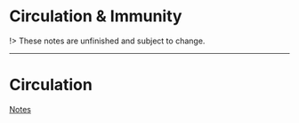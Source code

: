 # Circulation & Immunity

!> These notes are unfinished and subject to change.

---

# Circulation

[Notes](https://drive.google.com/file/d/1XlOvUsreOj4ZaTSWy8ZO_4FDAlqG_gys/view)


